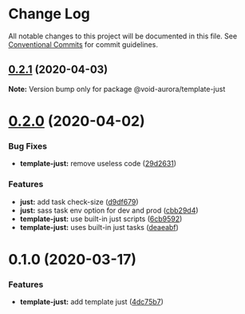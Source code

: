 # Change Log

All notable changes to this project will be documented in this file.
See [Conventional Commits](https://conventionalcommits.org) for commit guidelines.

## [0.2.1](https://github.com/void-aurora/toolkit/compare/@void-aurora/template-just@0.2.0...@void-aurora/template-just@0.2.1) (2020-04-03)

**Note:** Version bump only for package @void-aurora/template-just

# [0.2.0](https://github.com/void-aurora/toolkit/compare/@void-aurora/template-just@0.1.0...@void-aurora/template-just@0.2.0) (2020-04-02)

### Bug Fixes

- **template-just:** remove useless code ([29d2631](https://github.com/void-aurora/toolkit/commit/29d2631d3ddf168d1a6a47e55705b4ea2294482a))

### Features

- **just:** add task check-size ([d9df679](https://github.com/void-aurora/toolkit/commit/d9df679007343060deda06c77a10ecae82a43070))
- **just:** sass task env option for dev and prod ([cbb29d4](https://github.com/void-aurora/toolkit/commit/cbb29d45d14794580c765d1ba50eaa7f23a86ad8))
- **template-just:** use built-in just scripts ([6cb9592](https://github.com/void-aurora/toolkit/commit/6cb95922af0e4ce0206e46c96956810d4408d402))
- **template-just:** uses built-in just tasks ([deaeabf](https://github.com/void-aurora/toolkit/commit/deaeabfd7b534e6a87f8280a2f24eb3164b98253))

# 0.1.0 (2020-03-17)

### Features

- **template-just:** add template just ([4dc75b7](https://github.com/void-aurora/toolkit/commit/4dc75b7b10eaa074d6988b8ef221db0a1c2f8a88))
